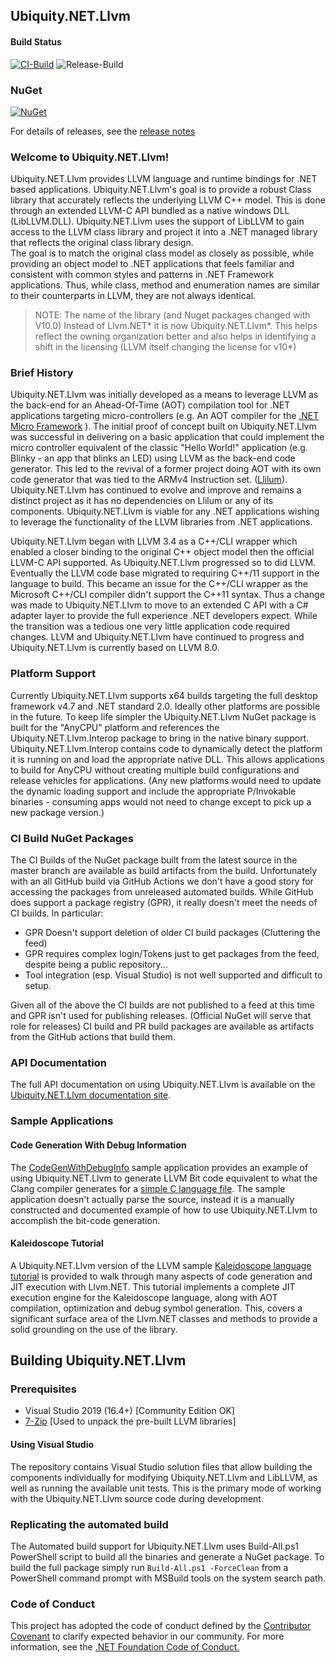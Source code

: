 ## Ubiquity.NET.Llvm

#### Build Status
[![CI-Build](https://github.com/UbiquityDotNET/Llvm.NET/workflows/CI-Build/badge.svg?branch=master&event=push)](https://github.com/UbiquityDotNET/Llvm.NET/actions?query=workflow%3ACI-Build+branch%3Amaster+is%3Ain_progress)
![Release-Build](https://github.com/UbiquityDotNET/Llvm.NET/workflows/Release-Build/badge.svg)
### NuGet
[![NuGet](https://img.shields.io/nuget/dt/Ubiquity.NET.Llvm.svg)](https://www.nuget.org/packages/Ubiquity.NET.Llvm/)

For details of releases, see the [release notes](https://github.com/UbiquityDotNET/Llvm.NET/blob/master/docfx/ReleaseNotes.md)

### Welcome to Ubiquity.NET.Llvm!
Ubiquity.NET.Llvm provides LLVM language and runtime bindings for .NET based applications. Ubiquity.NET.Llvm's goal is to provide
a robust Class library that accurately reflects the underlying LLVM C++ model. This is done through an extended
LLVM-C API bundled as a native windows DLL (LibLLVM.DLL). Ubiquity.NET.Llvm uses the support of LibLLVM to gain access
to the LLVM class library and project it into a .NET managed library that reflects the original class library
design.  
The goal is to match the original class model as closely as possible, while providing an object model to .NET
applications that feels familiar and consistent with common styles and patterns in .NET Framework applications.
Thus, while class, method and enumeration names are similar to their counterparts in LLVM, they are not always
identical.

>NOTE:
>The name of the library (and Nuget packages changed with V10.0) Instead of Llvm.NET* it is now Ubiquity.NET.Llvm*.
>This helps reflect the owning organization better and also helps in identifying a shift in the licensing (LLVM itself
>changing the license for v10*)

### Brief History
Ubiquity.NET.Llvm was initially developed as a means to leverage LLVM as the back-end for an Ahead-Of-Time (AOT) compilation
tool for .NET applications targeting micro-controllers (e.g. An AOT compiler for the [.NET Micro Framework](http://www.netmf.com) ).
The initial proof of concept built on Ubiquity.NET.Llvm was successful in delivering on a basic application that could
implement the micro controller equivalent of the classic "Hello World!" application (e.g. Blinky - an app that
blinks an LED) using LLVM as the back-end code generator. This led to the revival of a former project doing AOT
with its own code generator that was tied to the ARMv4 Instruction set. ([Llilum](https://www.github.com/netmf/Llilum)).
Ubiquity.NET.Llvm has continued to evolve and improve and remains a distinct project as it has no dependencies on Llilum
or any of its components. Ubiquity.NET.Llvm is viable for any .NET applications wishing to leverage the functionality of
the LLVM libraries from .NET applications.

Ubiquity.NET.Llvm began with LLVM 3.4 as a C++/CLI wrapper which enabled a closer binding to the original C++ object model
then the official LLVM-C API supported. As Ubiquity.NET.Llvm progressed so to did LLVM. Eventually the LLVM code base
migrated to requiring C++/11 support in the language to build. This became an issue for the C++/CLI wrapper as the
Microsoft C++/CLI compiler didn't support the C++11 syntax. Thus a change was made to Ubiquity.NET.Llvm to move to an extended
C API with a C# adapter layer to provide the full experience .NET developers expect. While the transition was a
tedious one very little application code required changes. LLVM and Ubiquity.NET.Llvm have continued to progress and Ubiquity.NET.Llvm
is currently based on LLVM 8.0.

### Platform Support
Currently Ubiquity.NET.Llvm supports x64 builds targeting the full desktop framework v4.7 and .NET standard 2.0. Ideally
other platforms are possible in the future. To keep life simpler the Ubiquity.NET.Llvm NuGet package is built for the "AnyCPU"
platform and references the Ubiquity.NET.Llvm.Interop package to bring in the native binary support. Ubiquity.NET.Llvm.Interop
contains code to dynamically detect the platform it is running on and load the appropriate native DLL. This allows applications
to build for AnyCPU without creating multiple build configurations and release vehicles for applications. (Any new platforms
would need to update the dynamic loading support and include the appropriate P/Invokable binaries - consuming apps would not
need to change except to pick up a new package version.)

### CI Build NuGet Packages
The CI Builds of the NuGet package built from the latest source in the master branch are available as build artifacts from the build. 
Unfortunately with an all GitHub build via GitHub Actions we don't have a good story for accessing the packages from unreleased automated builds. While GitHub does support a package registry (GPR), it really doesn't meet the needs of CI builds. In particular:
* GPR Doesn't support deletion of older CI build packages (Cluttering the feed)
* GPR requires complex login/Tokens just to get packages from the feed, despite being a public repository...
* Tool integration (esp. Visual Studio) is not well supported and difficult to setup.

Given all of the above the CI builds are not published to a feed at this time and GPR isn't used for publishing releases. (Official NuGet will serve that role for releases)
CI build and PR build packages are available as artifacts from the GitHub actions that build them.

### API Documentation
The full API documentation on using Ubiquity.NET.Llvm is available on the [Ubiquity.NET.Llvm documentation site](https://ubiquitydotnet.github.io/Ubiquity.NET.Llvm/).

### Sample Applications
#### Code Generation With Debug Information
The [CodeGenWithDebugInfo](https://github.com/UbiquityDotNET/Llvm.NET/tree/master/Samples/CodeGenWithDebugInfo) sample application provides an example of using Ubiquity.NET.Llvm to generate
LLVM Bit code equivalent to what the Clang compiler generates for a [simple C language file](https://github.com/UbiquityDotNET/Llvm.NET/blob/master/Samples/CodeGenWithDebugInfo/Support%20Files/test.c).
The sample application doesn't actually parse the source, instead it is a manually constructed and documented example of how to use Ubiquity.NET.Llvm to accomplish the bit-code generation. 

#### Kaleidoscope Tutorial
A Ubiquity.NET.Llvm version of the LLVM sample [Kaleidoscope language tutorial](https://ubiquitydotnet.github.io/Llvm.NET/articles/Samples/Kaleidoscope.html) is provided to walk through many aspects of code generation and JIT execution with Llvm.NET. This tutorial implements a complete JIT execution engine for the Kaleidoscope language, along with AOT compilation, optimization and debug symbol generation. This, covers a significant surface area of the Llvm.NET classes and methods to provide a solid grounding on the use of the library.

## Building Ubiquity.NET.Llvm
### Prerequisites
* Visual Studio 2019 (16.4+) [Community Edition OK]
* [7-Zip](https://www.7-zip.org/) [Used to unpack the pre-built LLVM libraries]

#### Using Visual Studio
The repository contains Visual Studio solution files that allow building the components individually for modifying
Ubiquity.NET.Llvm and LibLLVM, as well as running the available unit tests. This is the primary mode of working with the
Ubiquity.NET.Llvm source code during development.

### Replicating the automated build
The Automated build support for Ubiquity.NET.Llvm uses Build-All.ps1 PowerShell script to build all the binaries and generate a
NuGet package. To build the full package simply run `Build-All.ps1 -ForceClean` from a PowerShell command prompt with MSBuild tools
on the system search path.

### Code of Conduct
This project has adopted the code of conduct defined by the [Contributor Covenant](http://contributor-covenant.org/)
to clarify expected behavior in our community. For more information, see the
[.NET Foundation Code of Conduct.](http://www.dotnetfoundation.org/code-of-conduct)

 

